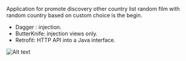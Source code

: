 Application for promote discovery other country
list random film with random country based on custom choice is the begin.

- Dagger :  injection.
- ButterKnife:  injection views only.
- Retrofit: HTTP API into a Java interface.

<img
  src="[https://github.com/SynAck-rm-f/ClientApi/images/Screenshot_2022-08-21-06-19-42-72_92812990320c46b962307bc583f1999e.jpg.jpg](https://github.com/SynAck-rm-f/ClientApi/blob/master/images/Screenshot_2022-08-21-06-19-42-72_92812990320c46b962307bc583f1999e.jpg)"
  alt="Alt text"
  title="Optional title"
  style="display: inline-block; margin: 0 auto; max-width: 300px">
